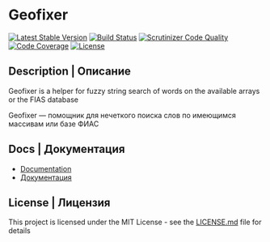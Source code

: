 # Geofixer
[![Latest Stable Version](https://poser.pugx.org/phrlog/geofixer/v/stable)](https://packagist.org/packages/phrlog/geofixer)
[![Build Status](https://travis-ci.org/Phrlog/GeoFixer.svg?branch=master)](https://travis-ci.org/Phrlog/GeoFixer)
[![Scrutinizer Code Quality](https://scrutinizer-ci.com/g/Phrlog/GeoFixer/badges/quality-score.png?b=master)](https://scrutinizer-ci.com/g/Phrlog/GeoFixer/?branch=master)
[![Code Coverage](https://scrutinizer-ci.com/g/Phrlog/GeoFixer/badges/coverage.png?b=master)](https://scrutinizer-ci.com/g/Phrlog/GeoFixer/?branch=master)
[![License](https://poser.pugx.org/phrlog/geofixer/license)](https://packagist.org/packages/phrlog/geofixer)

## Description | Описание

Geofixer is a helper for fuzzy string search of words on the available arrays or the FIAS database

Geofixer — помощник для нечеткого поиска слов по имеющимся массивам или базе ФИАС 

## Docs | Документация
* [Documentation](docs/EN.md)
* [Документация](docs/RU.md)

## License | Лицензия

This project is licensed under the MIT License - see the [LICENSE.md](LICENSE) file for details

